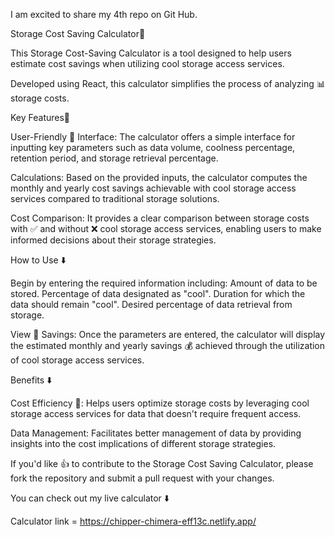 I am excited to share my 4th repo on Git Hub.

Storage Cost Saving Calculator💸

This Storage Cost-Saving Calculator is a tool designed to help users estimate cost savings when utilizing cool storage access services.

Developed using React, this calculator simplifies the process of analyzing 📊 storage costs.

Key Features🌟

User-Friendly 🤝 Interface: The calculator offers a simple interface for inputting key parameters such as data volume, coolness percentage, retention period, and storage retrieval percentage.

Calculations: Based on the provided inputs, the calculator computes the monthly and yearly cost savings achievable with cool storage access services compared to traditional storage solutions.

Cost Comparison: It provides a clear comparison between storage costs with ✅ and without ❌ cool storage access services, enabling users to make informed decisions about their storage strategies.

How to Use ⬇️

Begin by entering the required information including: Amount of data to be stored. Percentage of data designated as "cool". Duration for which the data should remain "cool". Desired percentage of data retrieval from storage.

View 👀 Savings: Once the parameters are entered, the calculator will display the estimated monthly and yearly savings 💰 achieved through the utilization of cool storage access services.

Benefits ⬇️

Cost Efficiency 💸: Helps users optimize storage costs by leveraging cool storage access services for data that doesn't require frequent access.

Data Management: Facilitates better management of data by providing insights into the cost implications of different storage strategies.

If you'd like 👍 to contribute to the Storage Cost Saving Calculator, please fork the repository and submit a pull request with your changes.

You can check out my live calculator ⬇️

Calculator link = https://chipper-chimera-eff13c.netlify.app/
